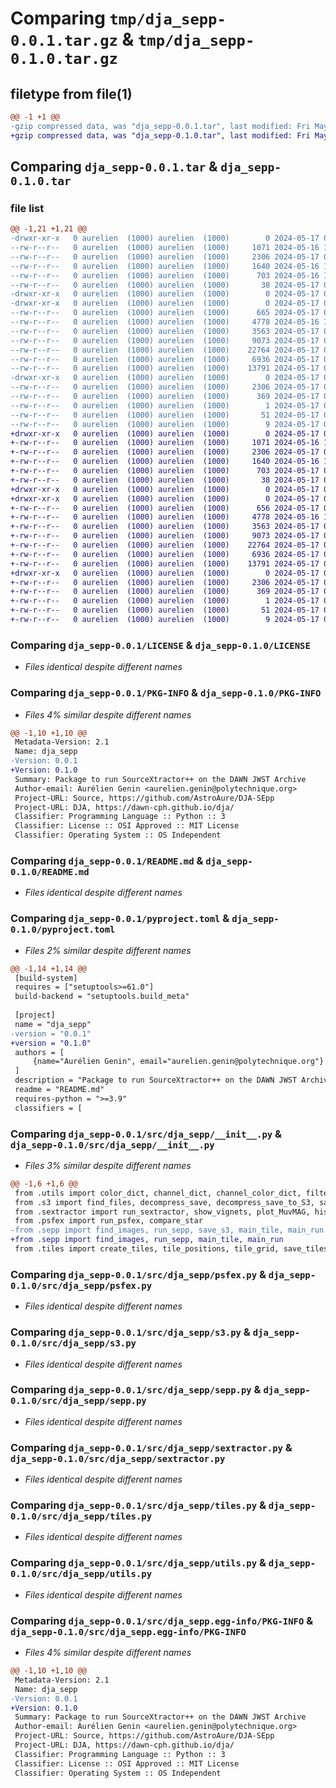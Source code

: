 # Comparing `tmp/dja_sepp-0.0.1.tar.gz` & `tmp/dja_sepp-0.1.0.tar.gz`

## filetype from file(1)

```diff
@@ -1 +1 @@
-gzip compressed data, was "dja_sepp-0.0.1.tar", last modified: Fri May 17 08:36:46 2024, max compression
+gzip compressed data, was "dja_sepp-0.1.0.tar", last modified: Fri May 17 08:37:51 2024, max compression
```

## Comparing `dja_sepp-0.0.1.tar` & `dja_sepp-0.1.0.tar`

### file list

```diff
@@ -1,21 +1,21 @@
-drwxr-xr-x   0 aurelien  (1000) aurelien  (1000)        0 2024-05-17 08:36:46.178679 dja_sepp-0.0.1/
--rw-r--r--   0 aurelien  (1000) aurelien  (1000)     1071 2024-05-16 12:43:35.000000 dja_sepp-0.0.1/LICENSE
--rw-r--r--   0 aurelien  (1000) aurelien  (1000)     2306 2024-05-17 08:36:46.175409 dja_sepp-0.0.1/PKG-INFO
--rw-r--r--   0 aurelien  (1000) aurelien  (1000)     1640 2024-05-16 12:32:24.000000 dja_sepp-0.0.1/README.md
--rw-r--r--   0 aurelien  (1000) aurelien  (1000)      703 2024-05-16 14:57:24.000000 dja_sepp-0.0.1/pyproject.toml
--rw-r--r--   0 aurelien  (1000) aurelien  (1000)       38 2024-05-17 08:36:46.179683 dja_sepp-0.0.1/setup.cfg
-drwxr-xr-x   0 aurelien  (1000) aurelien  (1000)        0 2024-05-17 08:36:46.146246 dja_sepp-0.0.1/src/
-drwxr-xr-x   0 aurelien  (1000) aurelien  (1000)        0 2024-05-17 08:36:46.163938 dja_sepp-0.0.1/src/dja_sepp/
--rw-r--r--   0 aurelien  (1000) aurelien  (1000)      665 2024-05-17 08:32:36.000000 dja_sepp-0.0.1/src/dja_sepp/__init__.py
--rw-r--r--   0 aurelien  (1000) aurelien  (1000)     4778 2024-05-16 12:32:24.000000 dja_sepp-0.0.1/src/dja_sepp/psfex.py
--rw-r--r--   0 aurelien  (1000) aurelien  (1000)     3563 2024-05-17 08:10:03.000000 dja_sepp-0.0.1/src/dja_sepp/s3.py
--rw-r--r--   0 aurelien  (1000) aurelien  (1000)     9073 2024-05-17 08:36:10.000000 dja_sepp-0.0.1/src/dja_sepp/sepp.py
--rw-r--r--   0 aurelien  (1000) aurelien  (1000)    22764 2024-05-17 07:41:45.000000 dja_sepp-0.0.1/src/dja_sepp/sextractor.py
--rw-r--r--   0 aurelien  (1000) aurelien  (1000)     6936 2024-05-17 08:36:35.000000 dja_sepp-0.0.1/src/dja_sepp/tiles.py
--rw-r--r--   0 aurelien  (1000) aurelien  (1000)    13791 2024-05-17 08:24:27.000000 dja_sepp-0.0.1/src/dja_sepp/utils.py
-drwxr-xr-x   0 aurelien  (1000) aurelien  (1000)        0 2024-05-17 08:36:46.174395 dja_sepp-0.0.1/src/dja_sepp.egg-info/
--rw-r--r--   0 aurelien  (1000) aurelien  (1000)     2306 2024-05-17 08:36:46.000000 dja_sepp-0.0.1/src/dja_sepp.egg-info/PKG-INFO
--rw-r--r--   0 aurelien  (1000) aurelien  (1000)      369 2024-05-17 08:36:46.000000 dja_sepp-0.0.1/src/dja_sepp.egg-info/SOURCES.txt
--rw-r--r--   0 aurelien  (1000) aurelien  (1000)        1 2024-05-17 08:36:46.000000 dja_sepp-0.0.1/src/dja_sepp.egg-info/dependency_links.txt
--rw-r--r--   0 aurelien  (1000) aurelien  (1000)       51 2024-05-17 08:36:46.000000 dja_sepp-0.0.1/src/dja_sepp.egg-info/requires.txt
--rw-r--r--   0 aurelien  (1000) aurelien  (1000)        9 2024-05-17 08:36:46.000000 dja_sepp-0.0.1/src/dja_sepp.egg-info/top_level.txt
+drwxr-xr-x   0 aurelien  (1000) aurelien  (1000)        0 2024-05-17 08:37:51.526536 dja_sepp-0.1.0/
+-rw-r--r--   0 aurelien  (1000) aurelien  (1000)     1071 2024-05-16 12:43:35.000000 dja_sepp-0.1.0/LICENSE
+-rw-r--r--   0 aurelien  (1000) aurelien  (1000)     2306 2024-05-17 08:37:51.523411 dja_sepp-0.1.0/PKG-INFO
+-rw-r--r--   0 aurelien  (1000) aurelien  (1000)     1640 2024-05-16 12:32:24.000000 dja_sepp-0.1.0/README.md
+-rw-r--r--   0 aurelien  (1000) aurelien  (1000)      703 2024-05-17 08:37:42.000000 dja_sepp-0.1.0/pyproject.toml
+-rw-r--r--   0 aurelien  (1000) aurelien  (1000)       38 2024-05-17 08:37:51.527041 dja_sepp-0.1.0/setup.cfg
+drwxr-xr-x   0 aurelien  (1000) aurelien  (1000)        0 2024-05-17 08:37:51.493027 dja_sepp-0.1.0/src/
+drwxr-xr-x   0 aurelien  (1000) aurelien  (1000)        0 2024-05-17 08:37:51.510192 dja_sepp-0.1.0/src/dja_sepp/
+-rw-r--r--   0 aurelien  (1000) aurelien  (1000)      656 2024-05-17 08:37:29.000000 dja_sepp-0.1.0/src/dja_sepp/__init__.py
+-rw-r--r--   0 aurelien  (1000) aurelien  (1000)     4778 2024-05-16 12:32:24.000000 dja_sepp-0.1.0/src/dja_sepp/psfex.py
+-rw-r--r--   0 aurelien  (1000) aurelien  (1000)     3563 2024-05-17 08:10:03.000000 dja_sepp-0.1.0/src/dja_sepp/s3.py
+-rw-r--r--   0 aurelien  (1000) aurelien  (1000)     9073 2024-05-17 08:36:10.000000 dja_sepp-0.1.0/src/dja_sepp/sepp.py
+-rw-r--r--   0 aurelien  (1000) aurelien  (1000)    22764 2024-05-17 07:41:45.000000 dja_sepp-0.1.0/src/dja_sepp/sextractor.py
+-rw-r--r--   0 aurelien  (1000) aurelien  (1000)     6936 2024-05-17 08:36:35.000000 dja_sepp-0.1.0/src/dja_sepp/tiles.py
+-rw-r--r--   0 aurelien  (1000) aurelien  (1000)    13791 2024-05-17 08:24:27.000000 dja_sepp-0.1.0/src/dja_sepp/utils.py
+drwxr-xr-x   0 aurelien  (1000) aurelien  (1000)        0 2024-05-17 08:37:51.522125 dja_sepp-0.1.0/src/dja_sepp.egg-info/
+-rw-r--r--   0 aurelien  (1000) aurelien  (1000)     2306 2024-05-17 08:37:51.000000 dja_sepp-0.1.0/src/dja_sepp.egg-info/PKG-INFO
+-rw-r--r--   0 aurelien  (1000) aurelien  (1000)      369 2024-05-17 08:37:51.000000 dja_sepp-0.1.0/src/dja_sepp.egg-info/SOURCES.txt
+-rw-r--r--   0 aurelien  (1000) aurelien  (1000)        1 2024-05-17 08:37:51.000000 dja_sepp-0.1.0/src/dja_sepp.egg-info/dependency_links.txt
+-rw-r--r--   0 aurelien  (1000) aurelien  (1000)       51 2024-05-17 08:37:51.000000 dja_sepp-0.1.0/src/dja_sepp.egg-info/requires.txt
+-rw-r--r--   0 aurelien  (1000) aurelien  (1000)        9 2024-05-17 08:37:51.000000 dja_sepp-0.1.0/src/dja_sepp.egg-info/top_level.txt
```

### Comparing `dja_sepp-0.0.1/LICENSE` & `dja_sepp-0.1.0/LICENSE`

 * *Files identical despite different names*

### Comparing `dja_sepp-0.0.1/PKG-INFO` & `dja_sepp-0.1.0/PKG-INFO`

 * *Files 4% similar despite different names*

```diff
@@ -1,10 +1,10 @@
 Metadata-Version: 2.1
 Name: dja_sepp
-Version: 0.0.1
+Version: 0.1.0
 Summary: Package to run SourceXtractor++ on the DAWN JWST Archive
 Author-email: Aurélien Genin <aurelien.genin@polytechnique.org>
 Project-URL: Source, https://github.com/AstroAure/DJA-SEpp
 Project-URL: DJA, https://dawn-cph.github.io/dja/
 Classifier: Programming Language :: Python :: 3
 Classifier: License :: OSI Approved :: MIT License
 Classifier: Operating System :: OS Independent
```

### Comparing `dja_sepp-0.0.1/README.md` & `dja_sepp-0.1.0/README.md`

 * *Files identical despite different names*

### Comparing `dja_sepp-0.0.1/pyproject.toml` & `dja_sepp-0.1.0/pyproject.toml`

 * *Files 2% similar despite different names*

```diff
@@ -1,14 +1,14 @@
 [build-system]
 requires = ["setuptools>=61.0"]
 build-backend = "setuptools.build_meta"
 
 [project]
 name = "dja_sepp"
-version = "0.0.1"
+version = "0.1.0"
 authors = [
     {name="Aurélien Genin", email="aurelien.genin@polytechnique.org"}
 ]
 description = "Package to run SourceXtractor++ on the DAWN JWST Archive"
 readme = "README.md"
 requires-python = ">=3.9"
 classifiers = [
```

### Comparing `dja_sepp-0.0.1/src/dja_sepp/__init__.py` & `dja_sepp-0.1.0/src/dja_sepp/__init__.py`

 * *Files 3% similar despite different names*

```diff
@@ -1,6 +1,6 @@
 from .utils import color_dict, channel_dict, channel_color_dict, filters_waveband, add_good_scalebar, save_cutouts, show_source, plot_filters, plot_photometric_spectrum
 from .s3 import find_files, decompress_save, decompress_save_to_S3, save_s3
 from .sextractor import run_sextractor, show_vignets, plot_MuvMAG, hist_CLASS_STAR, plot_SNR_radius, plot_MuvMAG_manual, find_star_line, MUvMAG_star_selection, save_catalog, extract_stars, extract_stars_catalog
 from .psfex import run_psfex, compare_star
-from .sepp import find_images, run_sepp, save_s3, main_tile, main_run
+from .sepp import find_images, run_sepp, main_tile, main_run
 from .tiles import create_tiles, tile_positions, tile_grid, save_tiles, plot_tiles, batch_tiling
```

### Comparing `dja_sepp-0.0.1/src/dja_sepp/psfex.py` & `dja_sepp-0.1.0/src/dja_sepp/psfex.py`

 * *Files identical despite different names*

### Comparing `dja_sepp-0.0.1/src/dja_sepp/s3.py` & `dja_sepp-0.1.0/src/dja_sepp/s3.py`

 * *Files identical despite different names*

### Comparing `dja_sepp-0.0.1/src/dja_sepp/sepp.py` & `dja_sepp-0.1.0/src/dja_sepp/sepp.py`

 * *Files identical despite different names*

### Comparing `dja_sepp-0.0.1/src/dja_sepp/sextractor.py` & `dja_sepp-0.1.0/src/dja_sepp/sextractor.py`

 * *Files identical despite different names*

### Comparing `dja_sepp-0.0.1/src/dja_sepp/tiles.py` & `dja_sepp-0.1.0/src/dja_sepp/tiles.py`

 * *Files identical despite different names*

### Comparing `dja_sepp-0.0.1/src/dja_sepp/utils.py` & `dja_sepp-0.1.0/src/dja_sepp/utils.py`

 * *Files identical despite different names*

### Comparing `dja_sepp-0.0.1/src/dja_sepp.egg-info/PKG-INFO` & `dja_sepp-0.1.0/src/dja_sepp.egg-info/PKG-INFO`

 * *Files 4% similar despite different names*

```diff
@@ -1,10 +1,10 @@
 Metadata-Version: 2.1
 Name: dja_sepp
-Version: 0.0.1
+Version: 0.1.0
 Summary: Package to run SourceXtractor++ on the DAWN JWST Archive
 Author-email: Aurélien Genin <aurelien.genin@polytechnique.org>
 Project-URL: Source, https://github.com/AstroAure/DJA-SEpp
 Project-URL: DJA, https://dawn-cph.github.io/dja/
 Classifier: Programming Language :: Python :: 3
 Classifier: License :: OSI Approved :: MIT License
 Classifier: Operating System :: OS Independent
```

